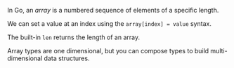 In Go, an *array* is a numbered sequence of elements of a specific length.

We can set a value at an index using the `array[index] = value` syntax.

The built-in `len` returns the length of an array.

Array types are one dimensional, but you can compose types to build multi-dimensional data structures.
